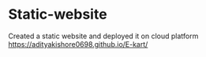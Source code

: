 # Static-website


Created a static website and deployed it on cloud platform
https://adityakishore0698.github.io/E-kart/
